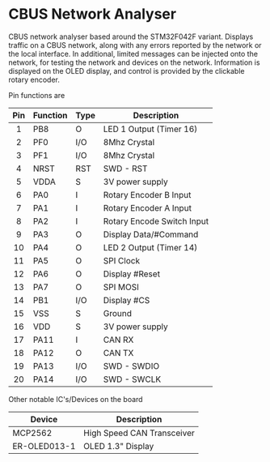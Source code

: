 CBUS Network Analyser
=====================

CBUS network analyser based around the STM32F042F variant. Displays traffic on a CBUS network, along with any errors
reported by the network or the local interface. In additional, limited messages can be injected onto the network, for 
testing the network and devices on the network. Information is displayed on the OLED display, and control is provided
by the clickable rotary encoder.

Pin functions are

| Pin | Function | Type | Description                |
|:---:| -------- | ---- | -------------------------- | 
| 1   | PB8      | O    | LED 1 Output (Timer 16)    |
| 2   | PF0      | I/O  | 8Mhz Crystal               |
| 3   | PF1      | I/O  | 8Mhz Crystal               |
| 4   | NRST     | RST  | SWD - RST                  |
| 5   | VDDA     | S    | 3V power supply            |
| 6   | PA0      | I    | Rotary Encoder B Input     |
| 7   | PA1      | I    | Rotary Encoder A Input     |
| 8   | PA2      | I    | Rotary Encode Switch Input |
| 9   | PA3      | O    | Display Data/#Command      |
| 10  | PA4      | O    | LED 2 Output (Timer 14)    |
| 11  | PA5      | O    | SPI Clock                  |
| 12  | PA6      | O    | Display #Reset             |
| 13  | PA7      | O    | SPI MOSI                   |
| 14  | PB1      | I/O  | Display #CS                |
| 15  | VSS      | S    | Ground                     |
| 16  | VDD      | S    | 3V power supply            |
| 17  | PA11     | I    | CAN RX                     |
| 18  | PA12     | O    | CAN TX                     |
| 19  | PA13     | I/O  | SWD - SWDIO                |
| 20  | PA14     | I/O  | SWD - SWCLK                |

Other notable IC's/Devices on the board

| Device       | Description                         |
| -----------  | ----------------------------------- |
| MCP2562      | High Speed CAN Transceiver          |
| ER-OLED013-1 | OLED 1.3" Display                   |
